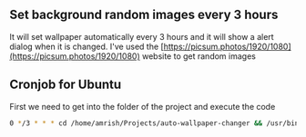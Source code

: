 ## Set background random images every 3 hours

It will set wallpaper automatically every 3 hours and it will show a alert dialog when it is changed. I've used the [https://picsum.photos/1920/1080](https://picsum.photos/1920/1080) website to get random images



## Cronjob for Ubuntu

   First we need to get into the folder of the project and execute the code

```bash
0 */3 * * * cd /home/amrish/Projects/auto-wallpaper-changer && /usr/bin/node index.js
```
